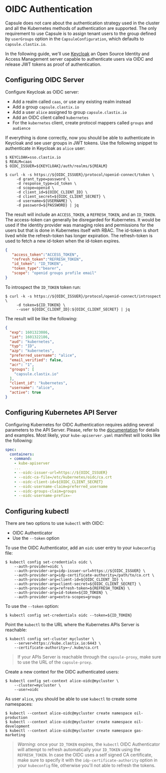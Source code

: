 # OIDC Authentication
Capsule does not care about the authentication strategy used in the cluster and all the Kubernetes methods of authentication are supported. The only requirement to use Capsule is to assign tenant users to the group defined by `userGroups` option in the `CapsuleConfiguration`, which defaults to `capsule.clastix.io`.

In the following guide, we'll use [Keycloak](https://www.keycloak.org/) an Open Source Identity and Access Management server capable to authenticate users via OIDC and release JWT tokens as proof of authentication.

## Configuring OIDC Server
Configure Keycloak as OIDC server:

- Add a realm called `caas`, or use any existing realm instead
- Add a group `capsule.clastix.io`
- Add a user `alice` assigned to group `capsule.clastix.io`
- Add an OIDC client called `kubernetes`
- For the `kubernetes` client, create protocol mappers called `groups` and `audience`

If everything is done correctly, now you should be able to authenticate in Keycloak and see user groups in JWT tokens. Use the following snippet to authenticate in Keycloak as `alice` user:

```
$ KEYCLOAK=sso.clastix.io
$ REALM=caas
$ OIDC_ISSUER=${KEYCLOAK}/auth/realms/${REALM}

$ curl -k -s https://${OIDC_ISSUER}/protocol/openid-connect/token \
     -d grant_type=password \
     -d response_type=id_token \
     -d scope=openid \
     -d client_id=${OIDC_CLIENT_ID} \
     -d client_secret=${OIDC_CLIENT_SECRET} \
     -d username=${USERNAME} \
     -d password=${PASSWORD} | jq
```

The result will include an `ACCESS_TOKEN`, a `REFRESH_TOKEN`, and an `ID_TOKEN`. The access-token can generally be disregarded for Kubernetes. It would be used if the identity provider was managing roles and permissions for the users but that is done in Kubernetes itself with RBAC. The id-token is short lived while the refresh-token has longer expiration. The refresh-token is used to fetch a new id-token when the id-token expires.

```json
{
   "access_token":"ACCESS_TOKEN",
   "refresh_token":"REFRESH_TOKEN",
   "id_token": "ID_TOKEN",
   "token_type":"bearer",
   "scope": "openid groups profile email"
}
```

To introspect the `ID_TOKEN` token run:
```
$ curl -k -s https://${OIDC_ISSUER}/protocol/openid-connect/introspect \
     -d token=${ID_TOKEN} \
     --user ${OIDC_CLIENT_ID}:${OIDC_CLIENT_SECRET} | jq
```

The result will be like the following:

```json
{
  "exp": 1601323086,
  "iat": 1601322186,
  "aud": "kubernetes",
  "typ": "ID",
  "azp": "kubernetes",
  "preferred_username": "alice",
  "email_verified": false,
  "acr": "1",
  "groups": [
    "capsule.clastix.io"
  ],
  "client_id": "kubernetes",
  "username": "alice",
  "active": true
}
```

## Configuring Kubernetes API Server
Configuring Kubernetes for OIDC Authentication requires adding several parameters to the API Server. Please, refer to the [documentation](https://kubernetes.io/docs/reference/access-authn-authz/authentication/#openid-connect-tokens) for details and examples. Most likely, your `kube-apiserver.yaml` manifest will looks like the following:

```yaml
spec:
  containers:
  - command:
    - kube-apiserver
    ...
    - --oidc-issuer-url=https://${OIDC_ISSUER}
    - --oidc-ca-file=/etc/kubernetes/oidc/ca.crt
    - --oidc-client-id=${OIDC_CLIENT_SECRET}
    - --oidc-username-claim=preferred_username
    - --oidc-groups-claim=groups
    - --oidc-username-prefix=-
```

## Configuring kubectl
There are two options to use `kubectl` with OIDC:

- OIDC Authenticator
- Use the `--token` option

To use the OIDC Authenticator, add an `oidc` user entry to your `kubeconfig` file:
```
$ kubectl config set-credentials oidc \
    --auth-provider=oidc \
    --auth-provider-arg=idp-issuer-url=https://${OIDC_ISSUER} \
    --auth-provider-arg=idp-certificate-authority=/path/to/ca.crt \
    --auth-provider-arg=client-id=${OIDC_CLIENT_ID} \
    --auth-provider-arg=client-secret=${OIDC_CLIENT_SECRET} \
    --auth-provider-arg=refresh-token=${REFRESH_TOKEN} \
    --auth-provider-arg=id-token=${ID_TOKEN} \
    --auth-provider-arg=extra-scopes=groups
```

To use the `--token` option:
```
$ kubectl config set-credentials oidc --token=${ID_TOKEN}
```

Point the `kubectl` to the URL where the Kubernetes APIs Server is reachable:
```
$ kubectl config set-cluster mycluster \
    --server=https://kube.clastix.io:6443 \
    --certificate-authority=~/.kube/ca.crt
```

> If your APIs Server is reachable through the `capsule-proxy`, make sure to use the URL of the `capsule-proxy`.

Create a new context for the OIDC authenticated users:
```
$ kubectl config set-context alice-oidc@mycluster \
    --cluster=mycluster \
    --user=oidc
```

As user `alice`, you should be able to use `kubectl` to create some namespaces:
```
$ kubectl --context alice-oidc@mycluster create namespace oil-production
$ kubectl --context alice-oidc@mycluster create namespace oil-development
$ kubectl --context alice-oidc@mycluster create namespace gas-marketing
```

> _Warning_: once your `ID_TOKEN` expires, the `kubectl` OIDC Authenticator will attempt to refresh automatically your `ID_TOKEN` using the `REFRESH_TOKEN`. In case the OIDC uses a self signed CA certificate, make sure to specify it with the `idp-certificate-authority` option in your `kubeconfig` file, otherwise you'll not able to refresh the tokens.
